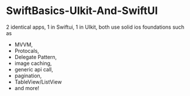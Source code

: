 # SwiftBasics-UIkit-And-SwiftUI
 2 identical apps, 1 in Swiftui, 1 in UIkit, both use solid ios foundations such as 
 - MVVM, 
 - Protocals, 
 - Delegate Pattern, 
 - image caching, 
 - generic api call, 
 - pagination, 
 - TableView/ListView
 - and more!
